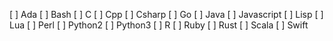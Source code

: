 [  ] Ada
[  ] Bash
[  ] C
[  ] Cpp
[  ] Csharp
[  ] Go
[  ] Java
[  ] Javascript
[  ] Lisp
[  ] Lua
[  ] Perl
[  ] Python2
[  ] Python3
[  ] R
[  ] Ruby
[  ] Rust
[  ] Scala
[  ] Swift
